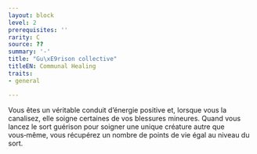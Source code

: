 ```yaml
---
layout: block
level: 2
prerequisites: ''
rarity: C
source: ??
summary: '-'
title: "Gu\xE9rison collective"
titleEN: Communal Healing
traits:
- general

---
```


<p>Vous êtes un véritable conduit d’énergie positive et, lorsque vous la canalisez, elle soigne certaines de vos blessures mineures. Quand vous lancez le sort guérison pour soigner une unique créature autre que vous‑même, vous récupérez un nombre de points de vie égal au niveau du sort.</p>